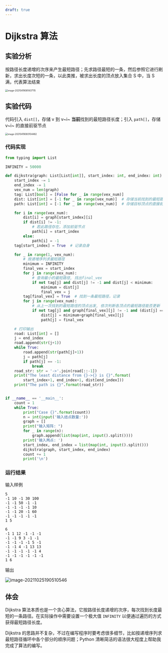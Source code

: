```yaml
---
draft: true
---
```


# Dijkstra 算法

## 实验分析

按路径长度递增的次序来产生最短路径；先求路径最短的一条，然后参照它进行刷新，求出长度次短的一条，以此类推，被求出长度的顶点放入集合 S 中，当 S 满，代表算法结束

<img src="http://markdown-1303167219.cos.ap-shanghai.myqcloud.com/image-20210419081437115.png" alt="image-20210419081437115" style="zoom:50%;" />

## 实验代码

代码引入 `dist[]`，存储 v 到 v~i~ **当前**找到的最短路径长度；引入 `path[]`，存储 v~i~ 的直接前驱节点

<img src="http://markdown-1303167219.cos.ap-shanghai.myqcloud.com/image-20210419083104462.png" alt="image-20210419083104462" style="zoom:50%;" />

### 代码实现

```python
from typing import List

INFINITY = 50000

def dijkstra(graph: List[List[int]], start_index: int, end_index: int):
    start_index -= 1
    end_index -= 1
    vex_num = len(graph)
    tag: List[bool] = [False for _ in range(vex_num)]
    dist: List[int] = [-1 for _ in range(vex_num)]  # 存储当前找到的最短路径长度
    path: List[int] = [-1 for _ in range(vex_num)]  # 存储目标顶点的直接前驱节点

    for i in range(vex_num):
        dist[i] = graph[start_index][i]
        if dist[i] != -1:
            # 若此路径存在，添加前驱节点
            path[i] = start_index
        else:
            path[i] = -1
    tag[start_index] = True  # 记录自身

    for _ in range(1, vex_num):
        # 按递增序列求最短路径
        minimum = INFINITY
        final_vex = start_index
        for j in range(vex_num):
            # 查询最小的最短路径, 找出final_vex
            if not tag[j] and dist[j] != -1 and dist[j] < minimum:
                minimum = dist[j]
                final_vex = j
        tag[final_vex] = True  # 找到一条最短路径，记录
        for j in range(vex_num):
            # 从上一次找到的最短路径的顶点出发, 依次判断各顶点的最短路径能否更新
            if not tag[j] and graph[final_vex][j] != -1 and (dist[j] == -1 or minimum+graph[final_vex][j] < dist[j]):
                dist[j] = minimum+graph[final_vex][j]
                path[j] = final_vex

    # 打印输出
    road: List[int] = []
    j = end_index
    road.append(str(j+1))
    while True:
        road.append(str(path[j]+1))
        j = path[j]
        if path[j] == -1:
            break
    road_str: str = '->'.join(road[::-1])
    print("The least distance from {}->{} is {}".format(
        start_index+1, end_index+1, dist[end_index]))
    print("The path is {}".format(road_str))


if __name__ == '__main__':
    count = 1
    while True:
        print("Case {}".format(count))
        n = int(input('输入结点数量:'))
        graph = []
        print("输入矩阵: ")
        for _ in range(n):
            graph.append(list(map(int, input().split())))
        print('输入两点: ')
        start_index, end_index = list(map(int, input().split()))
        dijkstra(graph, start_index, end_index)
        count += 1
        print('\n')
```

### 运行结果

输入样例

```text
5
-1 10 -1 30 100
-1 -1 50 -1 -1
-1 -1 -1 -1 10
-1 -1 20 -1 60
-1 -1 -1 -1 -1
1 5

6
-1 1 12 -1 -1 -1
-1 -1 9 3 -1 -1
-1 -1 -1 -1 5 -1
-1 -1 4 -1 13 13
-1 -1 -1 -1 -1 4
-1 -1 -1 -1 -1 -1
1 6
```

输出

![image-20211025190510546](https://markdown-1303167219.cos.ap-shanghai.myqcloud.com/image-20211025190510546.png)

## 体会

Dijkstra 算法本质也是一个贪心算法，它按路径长度递增的次序，每次找到长度最短的一条路径。在实际操作中需要设置一个极大值 `INFINITY` 以便通过遍历的方式获得最短路径长度。

Dijkstra 的思路并不复杂，不过在编写程序时要考虑很多细节，比如按递增序列求最短路径循环中各个部分的顺序问题；Python 清晰简洁的语法很大程度上帮助我完成了算法的编写。

